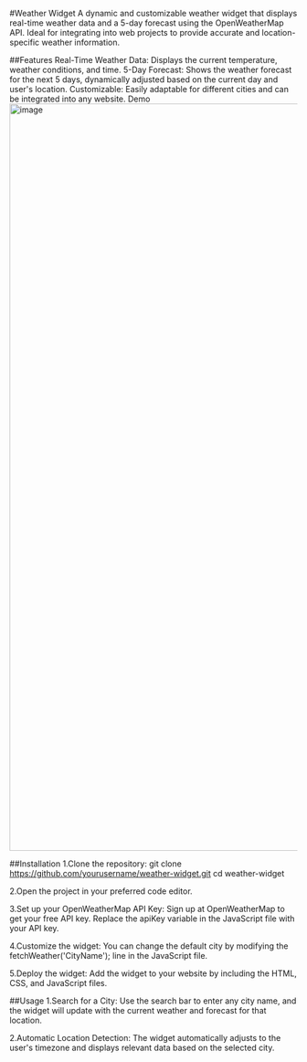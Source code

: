 #Weather Widget
A dynamic and customizable weather widget that displays real-time weather data and a 5-day forecast using the OpenWeatherMap API. Ideal for integrating into web projects to provide accurate and location-specific weather information.

##Features
Real-Time Weather Data: Displays the current temperature, weather conditions, and time.
5-Day Forecast: Shows the weather forecast for the next 5 days, dynamically adjusted based on the current day and user's location.
Customizable: Easily adaptable for different cities and can be integrated into any website.
Demo
<img width="1308" alt="image" src="https://github.com/user-attachments/assets/1d8144cb-f7f6-406c-9159-6bbd3f3064fa">


##Installation
1.Clone the repository:
git clone https://github.com/yourusername/weather-widget.git
cd weather-widget

2.Open the project in your preferred code editor.
  
3.Set up your OpenWeatherMap API Key:
  Sign up at OpenWeatherMap to get your free API key.
  Replace the apiKey variable in the JavaScript file with your API key.

4.Customize the widget:
  You can change the default city by modifying the fetchWeather('CityName'); line in the JavaScript file.

5.Deploy the widget:
  Add the widget to your website by including the HTML, CSS, and JavaScript files.

##Usage
1.Search for a City:
  Use the search bar to enter any city name, and the widget will update with the current weather and forecast for that location.

2.Automatic Location Detection:
  The widget automatically adjusts to the user's timezone and displays relevant data based on the selected city.
